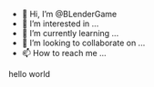 - 👋 Hi, I’m @BLenderGame
- 👀 I’m interested in ...
- 🌱 I’m currently learning ...
- 💞️ I’m looking to collaborate on ...
- 📫 How to reach me ...

<!---
BLenderGame/BLenderGame is a ✨ special ✨ repository because its `README.md` (this file) appears on your GitHub profile.
You can click the Preview link to take a look at your changes.
--->hello world
